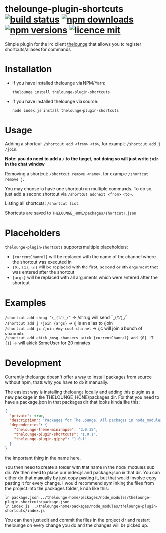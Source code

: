 # thelounge-plugin-shortcuts [![build status](https://github.com/MiniDigger/thelounge-plugin-shortcuts/workflows/Build/badge.svg)](https://github.com/MiniDigger/thelounge-plugin-shortcuts/workflows/build) [![npm downloads](https://img.shields.io/npm/dt/thelounge-plugin-shortcuts.svg)](https://www.npmjs.com/package/thelounge-plugin-shortcuts) [![npm versions](https://img.shields.io/npm/v/thelounge-plugin-shortcuts.svg)](https://www.npmjs.com/package/thelounge-plugin-shortcuts) [![licence mit](https://img.shields.io/github/license/MiniDigger/thelounge-plugin-shortcuts.svg)](https://github.com/MiniDigger/thelounge-plugin-shortcuts/blob/master/LICENSE)

Simple plugin for the irc client [thelounge](https://thelounge.chat) that allows you to register shortcuts/aliases for commands

# Installation

- If you have installed thelounge via NPM/Yarn:

  `thelounge install thelounge-plugin-shortcuts`

- If you have installed thelounge via source:

  `node index.js install thelounge-plugin-shortcuts`

# Usage

Adding a shortcut: `/shortcut add <from> <to>`, for example `/shortcut add j /join`.

**Note: you do need to add a `/` to the target, not doing so will just write `join` in the chat window**

Removing a shortcut: `/shortcut remove <name>`, for example `/shortcut remove j`.

You may choose to have one shortcut run multiple commands. To do so, just add a second shortcut via `/shortcut addnext <from> <to>`.

Listing all shortcuts: `/shortcut list`.

Shortcuts are saved to `THELOUNGE_HOME/packages/shortcuts.json`

# Placeholders

`thelounge-plugin-shortcuts` supports multiple placeholders:

- `{currentChannel}` will be replaced with the name of the channel where the shortcut was executed in
- `{0}`, `{1}`, `{n}` will be replaced with the first, second or nth argument that was entered after the shortcut
- `{args}` will be replaced with all arguments which were entered after the shortcut

# Examples

`/shortcut add shrug ¯\_(ツ)_/¯` -> /shrug will send ¯\_(ツ)\_/¯  
`/shortcut add j /join {args}` -> /j is an alias to /join  
`/shortcut add jc /join #my-cool-channel` -> /jc will join a bunch of channels  
`/shortcut add akick /msg chanserv akick {currentChannel} add {0} !T {1}` -> will akick SomeUser for 20 minutes

# Development

Currently thelounge doesn't offer a way to install packages from source without npm,
thats why you have to do it manually.

The easiest way is installing thelounge locally and adding this plugin as a new package in the THELOUNGE_HOME/packages dir.
For that you need to have a package.json in that packages dir that looks kinda like this:

```json
{
  "private": true,
  "description": "Packages for The Lounge. All packages in node_modules directory will be automatically loaded.",
  "dependencies": {
    "thelounge-theme-mininapse": "2.0.15",
    "thelounge-plugin-shortcuts": "1.0.1",
    "thelounge-plugin-giphy": "1.0.1"
  }
}
```

the important thing in the name here.

You then need to create a folder with that name in the node_modules sub dir.
We then need to place our index.js and package.json in that dir.
You can either do that manually by just copy pasting it, but that would involve copy pasting it for every change.
I would recommend symlinking the files from the project into the packages folder, kinda like this:

```
ln package.json ../thelounge-home/packages/node_modules/thelounge-plugin-shortcuts/package.json
ln index.js ../thelounge-home/packages/node_modules/thelounge-plugin-shortcuts/index.js
```

You can then just edit and commit the files in the project dir and restart thelounge
on every change you do and the changes will be picked up.
